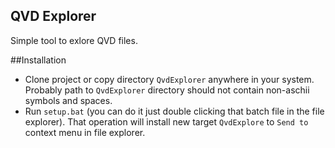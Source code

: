 QVD Explorer
-------------

Simple tool to exlore QVD files.

##Installation

- Clone project or copy directory `QvdExplorer` anywhere in your system. Probably path to `QvdExplorer` directory should not contain non-aschii symbols and spaces. 
- Run `setup.bat` (you can do it just double clicking that batch file in the file explorer). That operation will install new target `QvdExplore` to `Send to` context menu in file explorer.


